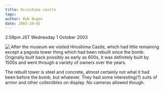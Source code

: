 ```yaml
---
title: Hiroshima castle
tags: 
author: Rob Nugen
date: 2003-10-01
---
```


<p class=date>2:59pm JST Wednesday 1 October 2003</p>

<p><a href="/images/travel/japan2003-2004/005_janette-trip/janette_trip-Images/10.jpg"><img
src="/images/travel/japan2003-2004/005_janette-trip/janette_trip-Thumbnails/10.jpg"
border=0 align=left></a>
After the museum we visited Hiroshima Castle, which had little
remaining except a pagoda tower thing which had been rebuilt since the
bomb.  Originally built back possibly as early as 600s, it was
definitely built by 1500s and went through a variety of owners over
the years.</p>

<p>The rebuilt tower is steel and concrete, almost certainly not what
it had been before the bomb, but whatever.  They had some
interesting(?) suits of armor and other collectibles on display.  No
cameras allowed though.</p>
